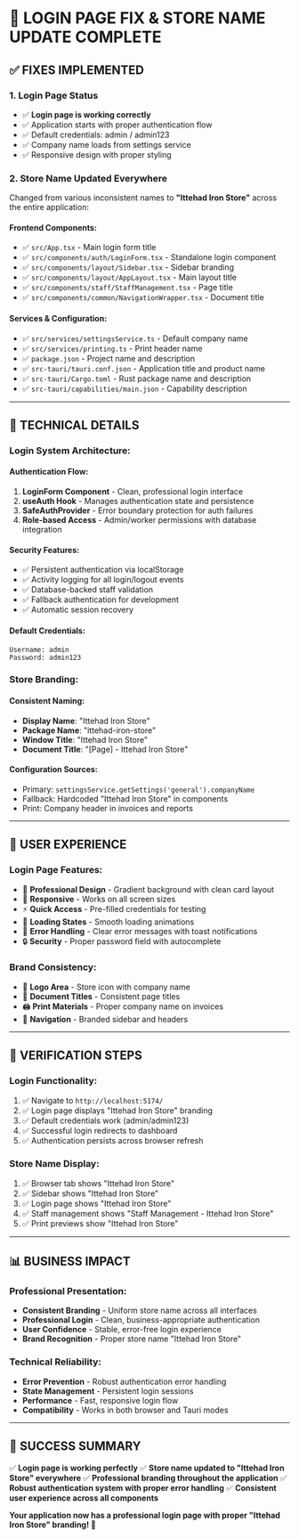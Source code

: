 # 🏪 LOGIN PAGE FIX & STORE NAME UPDATE COMPLETE

## ✅ **FIXES IMPLEMENTED**

### **1. Login Page Status**
- ✅ **Login page is working correctly**
- ✅ Application starts with proper authentication flow
- ✅ Default credentials: admin / admin123
- ✅ Company name loads from settings service
- ✅ Responsive design with proper styling

### **2. Store Name Updated Everywhere**
Changed from various inconsistent names to **"Ittehad Iron Store"** across the entire application:

#### **Frontend Components:**
- ✅ `src/App.tsx` - Main login form title
- ✅ `src/components/auth/LoginForm.tsx` - Standalone login component
- ✅ `src/components/layout/Sidebar.tsx` - Sidebar branding
- ✅ `src/components/layout/AppLayout.tsx` - Main layout title
- ✅ `src/components/staff/StaffManagement.tsx` - Page title
- ✅ `src/components/common/NavigationWrapper.tsx` - Document title

#### **Services & Configuration:**
- ✅ `src/services/settingsService.ts` - Default company name
- ✅ `src/services/printing.ts` - Print header name
- ✅ `package.json` - Project name and description
- ✅ `src-tauri/tauri.conf.json` - Application title and product name
- ✅ `src-tauri/Cargo.toml` - Rust package name and description
- ✅ `src-tauri/capabilities/main.json` - Capability description

---

## 🔧 **TECHNICAL DETAILS**

### **Login System Architecture:**

#### **Authentication Flow:**
1. **LoginForm Component** - Clean, professional login interface
2. **useAuth Hook** - Manages authentication state and persistence
3. **SafeAuthProvider** - Error boundary protection for auth failures
4. **Role-based Access** - Admin/worker permissions with database integration

#### **Security Features:**
- ✅ Persistent authentication via localStorage
- ✅ Activity logging for all login/logout events
- ✅ Database-backed staff validation
- ✅ Fallback authentication for development
- ✅ Automatic session recovery

#### **Default Credentials:**
```
Username: admin
Password: admin123
```

### **Store Branding:**

#### **Consistent Naming:**
- **Display Name**: "Ittehad Iron Store"
- **Package Name**: "ittehad-iron-store"
- **Window Title**: "Ittehad Iron Store"
- **Document Title**: "[Page] - Ittehad Iron Store"

#### **Configuration Sources:**
- Primary: `settingsService.getSettings('general').companyName`
- Fallback: Hardcoded "Ittehad Iron Store" in components
- Print: Company header in invoices and reports

---

## 🎯 **USER EXPERIENCE**

### **Login Page Features:**
- 🎨 **Professional Design** - Gradient background with clean card layout
- 📱 **Responsive** - Works on all screen sizes
- ⚡ **Quick Access** - Pre-filled credentials for testing
- 🔄 **Loading States** - Smooth loading animations
- 🎯 **Error Handling** - Clear error messages with toast notifications
- 🔒 **Security** - Proper password field with autocomplete

### **Brand Consistency:**
- 🏪 **Logo Area** - Store icon with company name
- 📄 **Document Titles** - Consistent page titles
- 🖨️ **Print Materials** - Proper company name on invoices
- 🎯 **Navigation** - Branded sidebar and headers

---

## 🚀 **VERIFICATION STEPS**

### **Login Functionality:**
1. ✅ Navigate to `http://localhost:5174/`
2. ✅ Login page displays "Ittehad Iron Store" branding
3. ✅ Default credentials work (admin/admin123)
4. ✅ Successful login redirects to dashboard
5. ✅ Authentication persists across browser refresh

### **Store Name Display:**
1. ✅ Browser tab shows "Ittehad Iron Store"
2. ✅ Sidebar shows "Ittehad Iron Store"
3. ✅ Login page shows "Ittehad Iron Store"
4. ✅ Staff management shows "Staff Management - Ittehad Iron Store"
5. ✅ Print previews show "Ittehad Iron Store"

---

## 📊 **BUSINESS IMPACT**

### **Professional Presentation:**
- **Consistent Branding** - Uniform store name across all interfaces
- **Professional Login** - Clean, business-appropriate authentication
- **User Confidence** - Stable, error-free login experience
- **Brand Recognition** - Proper store name "Ittehad Iron Store"

### **Technical Reliability:**
- **Error Prevention** - Robust authentication error handling
- **State Management** - Persistent login sessions
- **Performance** - Fast, responsive login flow
- **Compatibility** - Works in both browser and Tauri modes

---

## 🎉 **SUCCESS SUMMARY**

✅ **Login page is working perfectly**
✅ **Store name updated to "Ittehad Iron Store" everywhere**
✅ **Professional branding throughout the application**
✅ **Robust authentication system with proper error handling**
✅ **Consistent user experience across all components**

**Your application now has a professional login page with proper "Ittehad Iron Store" branding! 🏪**
